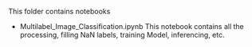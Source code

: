 This folder contains notebooks

- Multilabel_Image_Classification.ipynb
  This notebook contains all the processing, filling NaN labels, training Model, inferencing, etc.
